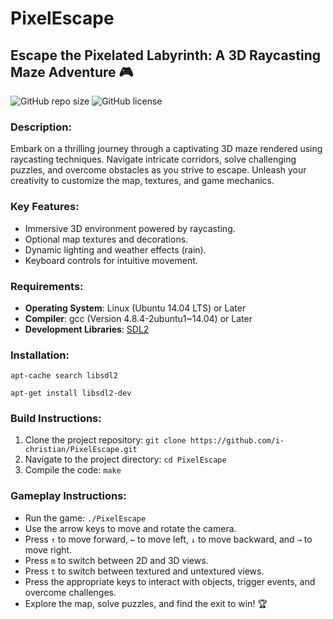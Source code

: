 # PixelEscape

## Escape the Pixelated Labyrinth: A 3D Raycasting Maze Adventure 🎮

![GitHub repo size](https://img.shields.io/github/repo-size/i-christian/PixelEscape?style=flat-square)
![GitHub license](https://img.shields.io/github/license/i-christian/PixelEscape?style=flat-square)

### Description:
Embark on a thrilling journey through a captivating 3D maze rendered using raycasting techniques. Navigate intricate corridors, solve challenging puzzles, and overcome obstacles as you strive to escape. Unleash your creativity to customize the map, textures, and game mechanics.

### Key Features:
- Immersive 3D environment powered by raycasting.
- Optional map textures and decorations.
- Dynamic lighting and weather effects (rain).
- Keyboard controls for intuitive movement.

### Requirements:
- **Operating System**: Linux (Ubuntu 14.04 LTS) or Later
- **Compiler**: gcc (Version 4.8.4-2ubuntu1~14.04) or Later
- **Development Libraries**: [SDL2](https://www.libsdl.org/)

### Installation:
```
apt-cache search libsdl2

apt-get install libsdl2-dev
```

### Build Instructions:
1. Clone the project repository: `git clone https://github.com/i-christian/PixelEscape.git`
2. Navigate to the project directory: `cd PixelEscape`
3. Compile the code: `make`

### Gameplay Instructions:
- Run the game: `./PixelEscape`
- Use the arrow keys to move and rotate the camera.
- Press `↑` to move forward, `←` to move left, `↓` to move backward, and `→` to move right.
- Press `m` to switch between 2D and 3D views.
- Press `t` to switch between textured and untextured views.
- Press the appropriate keys to interact with objects, trigger events, and overcome challenges.
- Explore the map, solve puzzles, and find the exit to win! 🏆

